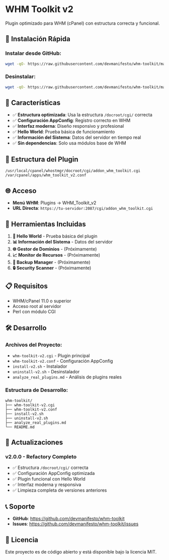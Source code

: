 # WHM Toolkit v2

Plugin optimizado para WHM (cPanel) con estructura correcta y funcional.

## 🚀 **Instalación Rápida**

### **Instalar desde GitHub:**
```bash
wget -qO- https://raw.githubusercontent.com/devmanifesto/whm-toolkit/main/install-v2.sh | bash
```

### **Desinstalar:**
```bash
wget -qO- https://raw.githubusercontent.com/devmanifesto/whm-toolkit/main/uninstall-v2.sh | bash
```

## 🎯 **Características**

- ✅ **Estructura optimizada**: Usa la estructura `/docroot/cgi/` correcta
- ✅ **Configuración AppConfig**: Registro correcto en WHM
- ✅ **Interfaz moderna**: Diseño responsivo y profesional
- ✅ **Hello World**: Prueba básica de funcionamiento
- ✅ **Información del Sistema**: Datos del servidor en tiempo real
- ✅ **Sin dependencias**: Solo usa módulos base de WHM

## 📁 **Estructura del Plugin**

```
/usr/local/cpanel/whostmgr/docroot/cgi/addon_whm_toolkit.cgi
/var/cpanel/apps/whm_toolkit_v2.conf
```

## 🌐 **Acceso**

- **Menú WHM**: Plugins → WHM_Toolkit_v2
- **URL Directa**: `https://tu-servidor:2087/cgi/addon_whm_toolkit.cgi`

## 🔧 **Herramientas Incluidas**

1. **🚀 Hello World** - Prueba básica del plugin
2. **📊 Información del Sistema** - Datos del servidor
3. **🌐 Gestor de Dominios** - (Próximamente)
4. **📈 Monitor de Recursos** - (Próximamente)
5. **💾 Backup Manager** - (Próximamente)
6. **🔒 Security Scanner** - (Próximamente)

## 📋 **Requisitos**

- WHM/cPanel 11.0 o superior
- Acceso root al servidor
- Perl con módulo CGI

## 🛠️ **Desarrollo**

### **Archivos del Proyecto:**
- `whm-toolkit-v2.cgi` - Plugin principal
- `whm-toolkit-v2.conf` - Configuración AppConfig
- `install-v2.sh` - Instalador
- `uninstall-v2.sh` - Desinstalador
- `analyze_real_plugins.md` - Análisis de plugins reales

### **Estructura de Desarrollo:**
```
whm-toolkit/
├── whm-toolkit-v2.cgi
├── whm-toolkit-v2.conf
├── install-v2.sh
├── uninstall-v2.sh
├── analyze_real_plugins.md
└── README.md
```

## 🔄 **Actualizaciones**

### **v2.0.0** - Refactory Completo
- ✅ Estructura `/docroot/cgi/` correcta
- ✅ Configuración AppConfig optimizada
- ✅ Plugin funcional con Hello World
- ✅ Interfaz moderna y responsiva
- ✅ Limpieza completa de versiones anteriores

## 📞 **Soporte**

- **GitHub**: https://github.com/devmanifesto/whm-toolkit
- **Issues**: https://github.com/devmanifesto/whm-toolkit/issues

## 📄 **Licencia**

Este proyecto es de código abierto y está disponible bajo la licencia MIT.